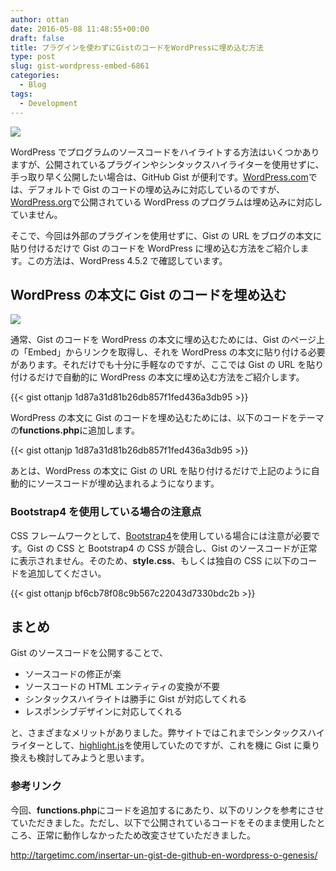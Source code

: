 ```yaml
---
author: ottan
date: 2016-05-08 11:48:55+00:00
draft: false
title: プラグインを使わずにGistのコードをWordPressに埋め込む方法
type: post
slug: gist-wordpress-embed-6861
categories:
  - Blog
tags:
  - Development
---
```


![](/uploads/2016/05/160508-572f1ee1418ea.png)

WordPress でプログラムのソースコードをハイライトする方法はいくつかありますが、公開されているプラグインやシンタックスハイライターを使用せずに、手っ取り早く公開したい場合は、GitHub Gist が便利です。[WordPress.com](https://ja.wordpress.com/)では、デフォルトで Gist のコードの埋め込みに対応しているのですが、[WordPress.org](https://wordpress.org/)で公開されている WordPress のプログラムは埋め込みに対応していません。

そこで、今回は外部のプラグインを使用せずに、Gist の URL をブログの本文に貼り付けるだけで Gist のコードを WordPress に埋め込む方法をご紹介します。この方法は、WordPress 4.5.2 で確認しています。

## WordPress の本文に Gist のコードを埋め込む

![](/uploads/2016/05/160508-572f21adf38f6.png)

通常、Gist のコードを WordPress の本文に埋め込むためには、Gist のページ上の「Embed」からリンクを取得し、それを WordPress の本文に貼り付ける必要があります。それだけでも十分に手軽なのですが、ここでは Gist の URL を貼り付けるだけで自動的に WordPress の本文に埋め込む方法をご紹介します。

{{< gist ottanjp 1d87a31d81b26db857f1fed436a3db95 >}}

WordPress の本文に Gist のコードを埋め込むためには、以下のコードをテーマの**functions.php**に追加します。

{{< gist ottanjp 1d87a31d81b26db857f1fed436a3db95 >}}

あとは、WordPress の本文に Gist の URL を貼り付けるだけで上記のように自動的にソースコードが埋め込まれるようになります。

### Bootstrap4 を使用している場合の注意点

CSS フレームワークとして、[Bootstrap4](http://v4-alpha.getbootstrap.com/)を使用している場合には注意が必要です。Gist の CSS と Bootstrap4 の CSS が競合し、Gist のソースコードが正常に表示されません。そのため、**style.css**、もしくは独自の CSS に以下のコードを追加してください。

{{< gist ottanjp bf6cb78f08c9b567c22043d7330bdc2b >}}

## まとめ

Gist のソースコードを公開することで、

- ソースコードの修正が楽
- ソースコードの HTML エンティティの変換が不要
- シンタックスハイライトは勝手に Gist が対応してくれる
- レスポンシブデザインに対応してくれる

と、さまざまなメリットがありました。弊サイトではこれまでシンタックスハイライターとして、[highlight.js](https://highlightjs.org/)を使用していたのですが、これを機に Gist に乗り換えも検討してみようと思います。

### 参考リンク

今回、**functions.php**にコードを追加するにあたり、以下のリンクを参考にさせていただきました。ただし、以下で公開されているコードをそのまま使用したところ、正常に動作しなかったため改変させていただきました。

http://targetimc.com/insertar-un-gist-de-github-en-wordpress-o-genesis/
